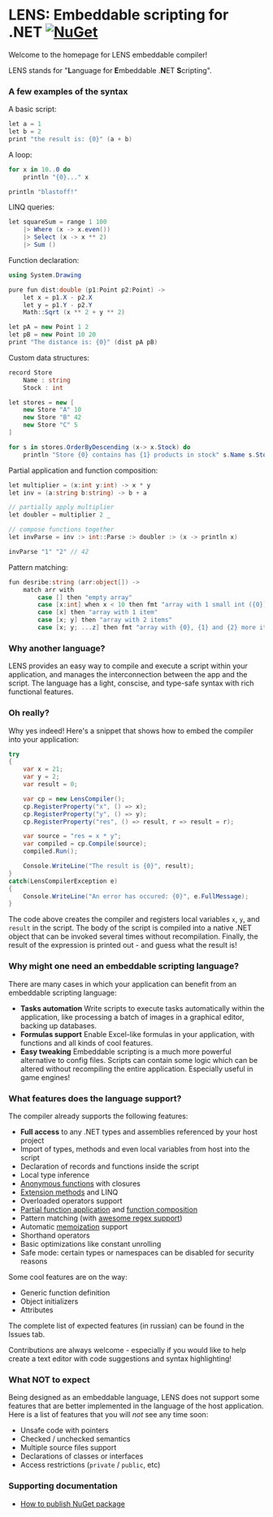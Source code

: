 LENS: Embeddable scripting for .NET [![NuGet][badge-nuget]][nuget-package]
===

Welcome to the homepage for LENS embeddable compiler!

LENS stands for "<b>L</b>anguage for <b>E</b>mbeddable .<b>N</b>ET <b>S</b>cripting".

### A few examples of the syntax

A basic script:

```csharp
let a = 1
let b = 2
print "the result is: {0}" (a + b)
```

A loop:

```csharp
for x in 10..0 do
    println "{0}..." x

println "blastoff!"
```

LINQ queries:

```csharp
let squareSum = range 1 100
    |> Where (x -> x.even())
    |> Select (x -> x ** 2)
    |> Sum ()
```

Function declaration:

```csharp
using System.Drawing

pure fun dist:double (p1:Point p2:Point) ->
    let x = p1.X - p2.X
    let y = p1.Y - p2.Y
    Math::Sqrt (x ** 2 + y ** 2)

let pA = new Point 1 2
let pB = new Point 10 20
print "The distance is: {0}" (dist pA pB)
```

Custom data structures:

```csharp
record Store
    Name : string
    Stock : int

let stores = new [
    new Store "A" 10
    new Store "B" 42
    new Store "C" 5
]

for s in stores.OrderByDescending (x-> x.Stock) do
    println "Store {0} contains has {1} products in stock" s.Name s.Stock
```

Partial application and function composition:

```csharp
let multiplier = (x:int y:int) -> x * y
let inv = (a:string b:string) -> b + a

// partially apply multiplier
let doubler = multiplier 2 _

// compose functions together
let invParse = inv :> int::Parse :> doubler :> (x -> println x)

invParse "1" "2" // 42
```

Pattern matching:

```csharp
fun desribe:string (arr:object[]) ->
    match arr with
        case [] then "empty array"
        case [x:int] when x < 10 then fmt "array with 1 small int ({0})" x
        case [x] then "array with 1 item"
        case [x; y] then "array with 2 items"
        case [x; y; ...z] then fmt "array with {0}, {1} and {2} more items" x y z.Length
```

### Why another language?

LENS provides an easy way to compile and execute a script within your application, and manages the interconnection between the app and the script. The language has a light, conscise, and type-safe syntax with rich functional features.

### Oh really?

Why yes indeed! Here's a snippet that shows how to embed the compiler into your application:

```csharp
try
{
    var x = 21;
    var y = 2;
    var result = 0;

    var cp = new LensCompiler();
    cp.RegisterProperty("x", () => x);
    cp.RegisterProperty("y", () => y);
    cp.RegisterProperty("res", () => result, r => result = r);

    var source = "res = x * y";
    var compiled = cp.Compile(source);
    compiled.Run();

    Console.WriteLine("The result is {0}", result);
}
catch(LensCompilerException e)
{
    Console.WriteLine("An error has occured: {0}", e.FullMessage);
}
```

The code above creates the compiler and registers local variables `x`, `y`, and `result` in the script. The body of the script is compiled into a native .NET object that can be invoked several times without recompilation. Finally, the result of the expression is printed out - and guess what the result is!

### Why might one need an embeddable scripting language?

There are many cases in which your application can benefit from an embeddable scripting language:

* **Tasks automation**
    Write scripts to execute tasks automatically within the application, like processing a batch of images in a graphical editor, backing up databases.
* **Formulas support**
    Enable Excel-like formulas in your application, with functions and all kinds of cool features.
* **Easy tweaking**
    Embeddable scripting is a much more powerful alternative to config files. Scripts can contain some logic which can be altered without recompiling the entire application. Especially useful in game engines!

### What features does the language support?

The compiler already supports the following features:

* **Full access** to any .NET types and assemblies referenced by your host project
* Import of types, methods and even local variables from host into the script
* Declaration of records and functions inside the script
* Local type inference
* [Anonymous functions](https://github.com/impworks/lens/wiki/Lambda-expressions) with closures
* [Extension methods](https://github.com/impworks/lens/wiki/Invoking-methods-and-functions#extension-methods) and LINQ
* Overloaded operators support
* [Partial function application](https://github.com/impworks/lens/wiki/Partial-application) and [function composition](https://github.com/impworks/lens/wiki/Function-composition)
* Pattern matching (with [awesome regex support](https://github.com/impworks/lens/wiki/Pattern-Matching#9-regex-rule))
* Automatic [memoization](https://github.com/impworks/lens/wiki/Functions#memoization) support
* Shorthand operators
* Basic optimizations like constant unrolling
* Safe mode: certain types or namespaces can be disabled for security reasons

Some cool features are on the way:

* Generic function definition
* Object initializers
* Attributes

The complete list of expected features (in russian) can be found in the Issues tab.

Contributions are always welcome - especially if you would like to help create a text editor with code suggestions and syntax highlighting!

### What NOT to expect

Being designed as an embeddable language, LENS does not support some features that are better implemented in the language of the host application. Here is a list of features that you will *not* see any time soon:

* Unsafe code with pointers
* Checked / unchecked semantics
* Multiple source files support
* Declarations of classes or interfaces
* Access restrictions (`private` / `public`, etc)

### Supporting documentation

- [How to publish NuGet package][publish]

[publish]: [docs/publish.md]

[nuget-package]: https://www.nuget.org/packages/LENS/

[badge-nuget]: https://img.shields.io/nuget/v/LENS.svg